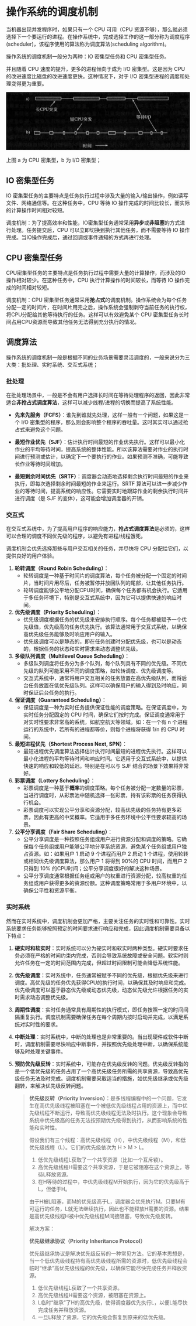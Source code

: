 # 操作系统的调度机制

当机器出现并发程序时，如果只有一个 CPU 可用（CPU 资源不够），那么就必须选择下一个要运行的进程。在操作系统中，完成选择工作的这一部分称为调度程序 (scheduler)，该程序使用的算法称为调度算法(scheduling algorithm)。

操作系统的调度机制一般分为两种：IO 密集型任务和 CPU 密集型任务。

并且随着 CPU 速度的提升，更多的进程倾向于成为 I/O 密集型。这是因为 CPU 的改进速度比磁盘的改进速度更快。这种情况下，对于 I/O 密集型进程的调度和处理变得更为重要。

![](./asserts/1.png)

上图 a 为 CPU 密集型，b 为 I/O 密集型；

## IO 密集型任务

IO 密集型任务的主要特点是任务执行过程中涉及大量的输入/输出操作，例如读写文件、网络通信等。在这种任务中，CPU 等待 IO 操作完成的时间比较长，而实际的计算操作时间相对较短。

调度机制：为了提高效率和性能，IO密集型任务通常采用**异步**或**非阻塞**的方式进行处理。任务提交后，CPU 可以立即切换到执行其他任务，而不需要等待 IO 操作完成。当IO操作完成后，通过回调或事件通知的方式再进行处理。

## CPU 密集型任务

CPU密集型任务的主要特点是任务执行过程中需要大量的计算操作，而涉及的IO操作相对较少。在这种任务中，CPU 执行计算操作的时间较长，而等待 IO 操作完成的时间相对较短。

调度机制：CPU 密集型任务通常采用**抢占式**的调度机制。操作系统会为每个任务分配一定的时间片，在时间片用完之后，操作系统会强制剥夺当前任务的执行权，将CPU分配给其他等待执行的任务。这样可以有效避免某个 CPU 密集型任务长时间占用CPU资源而导致其他任务无法得到充分执行的情况。

## 调度算法

操作系统的调度机制一般是根据不同的业务场景需要灵活调度的，一般来说分为三大类：批处理、实时系统、交互式系统；

### 批处理

在批处理场景中，一般是不会有用户选择长时间在等待处理程序的返回，因此非常适合**非抢占式调度算法**，这样可以减少线程/进程的切换而提高了系统性能。

- **先来先服务（FCFS）**：谁先到谁就先处理，这样一般有一个问题，如果这是一个 I/O 密集型的程序，那么则会影响整个程序的吞吐量。这时其实可以通过抢占式来避免这个问题。
- **最短作业优先（SJF）**：估计执行时间最短的作业优先执行。这样可以最小化作业的平均等待时间，提高系统的整体性能。所以该算法需要对作业的执行时间进行预测或估计，以确定下一个要执行的作业。如果预测不准确，可能导致长作业等待时间增加。

- **最短剩余时间优先（SRTF）**：调度器会动态地选择剩余执行时间最短的作业来执行，即每次选择剩余时间最短的作业来运行。SRTF 算法可以进一步减少作业的等待时间，提高系统的响应性。它需要实时地跟踪作业的剩余执行时间并进行调度（是 SJF 的变体），这可能会增加调度器的开销。

### 交互式

在交互式系统中，为了提高用户程序的响应能力，**抢占式调度算法**是必须的，这样可以合理的调度不同优先级的程序，以避免有进程/线程饿死。

调度机制会优先选择那些与用户交互相关的任务，并尽快将 CPU 分配给它们，以提供良好的用户体验。

1. **轮转调度（Round Robin Scheduling）**：
   - 轮转调度是一种基于时间片的调度算法，每个任务被分配一个固定的时间片，当时间片用尽后，任务被暂停并放回队列的尾部，让其他任务执行。
   - 轮转调度能够公平地分配CPU时间，确保每个任务都有机会执行。它适用于多任务环境下，特别是交互式系统中，因为它可以提供快速的响应时间。
2. **优先级调度（Priority Scheduling）**：
   - 优先级调度根据任务的优先级来安排执行顺序。每个任务都被赋予一个优先级值，优先级高的任务优先执行。该算法通常用于交互式系统，以确保高优先级任务能够及时响应用户的输入。
   - 优先级调度可以是静态的，即在任务创建时分配优先级，也可以是动态的，根据任务的状态和实时需求来动态调整优先级。
3. **多级队列调度（Multilevel Queue Scheduling）**：
   - 多级队列调度将任务分为多个队列，每个队列具有不同的优先级。不同优先级的队列可能采用不同的调度策略，如轮转调度、优先级调度等。
   - 交互式系统中，通常将用户交互相关的任务放置在高优先级队列，而将后台任务放置在低优先级队列。这样可以确保用户的输入得到及时响应，同时保证后台任务的执行。
4. **保证调度（Guaranteed Scheduling）**：
   - 保证调度是一种为实时任务提供保证性能的调度策略。在保证调度中，为实时任务分配固定的 CPU 时间，确保它们按时完成。保证调度通常用于对实时性要求非常高的系统，如航空航天等领域。如：在一个有 n 个进程运行的系统中，若所有的进程都等价，则每个进程将获得 1/n 的 CPU 时间。
5. **最短进程优先（Shortest Process Next, SPN）**：
   - 最短进程优先调度算法选择估计执行时间最短的进程优先执行。这样可以最小化进程的平均等待时间和响应时间。它适用于交互式系统中，以提供快速的响应和较低的延迟。特别是在可以与 SJF 结合的场景下效果将非常好。
6. **彩票调度（Lottery Scheduling）**：
   - 彩票调度是一种基于**概率**的调度策略。每个任务被分配一定数量的彩票，当进行调度时，从彩票池中随机选择一张彩票，持有该彩票的任务获得执行机会。
   - 彩票调度可以实现公平分享和资源分配，较高优先级的任务持有更多彩票，因此有更高的中奖概率。它适用于多任务环境中公平性要求较高的场景。
7. **公平分享调度（Fair Share Scheduling）**：
   - 公平分享调度是一种按照任务组或用户进行资源分配和调度的策略。它确保每个任务组或用户能够公平地分享系统资源，避免某个任务组或用户独占资源。如：如果用户 1 启动 9 个进程而用户 2 启动 1 个进程，使用轮转或相同优先级调度算法，那么用户 1 将得到 90%的 CPU 时间，而用户 2 只得到 10% 的CPU时间；公平分享调度很好的解决这种场景。
   - 公平分享调度通常根据任务组或用户的权重进行资源分配，较高权重的任务组或用户获得更多的资源份额。这种调度策略常用于多用户环境中，以确保公平性和资源平衡。

### 实时系统

然而在实时系统中，调度机制会更加严格，主要关注任务的实时性和可靠性。实时系统要求任务能够按照预定的时间要求进行响应和完成，因此调度机制需要具备以下特点：

1. **硬实时和软实时**：实时系统可以分为硬实时和软实时两种类型。硬实时要求任务必须在严格的时间约束内完成，否则会导致系统故障或安全问题。软实时则允许任务在一定的时间范围内完成，但超过时间限制可能会降低系统性能。

2. **优先级调度**：实时系统中，任务通常被赋予不同的优先级，根据优先级来进行调度。高优先级的任务优先获得CPU的执行时间，以确保其及时响应和完成。优先级调度可以基于静态优先级或动态优先级，动态优先级允许根据任务的实时需求动态调整优先级。

3. **周期性调度**：实时任务通常具有周期性的执行模式，即任务按照一定的时间间隔重复执行。调度机制需要确保任务在每个周期内按时启动并完成，以满足系统对实时性的要求。

4. **中断处理**：实时系统中，中断的处理也是非常重要的。当出现硬件或软件中断时，调度机制需要尽快响应中断事件，并按照优先级处理中断，以确保系统能够及时处理关键事件。

5. **预防优先级反转**：实时系统中，可能存在优先级反转的问题。优先级反转指的是一个低优先级的任务占用了一个高优先级任务所需的共享资源，导致高优先级任务无法及时完成。调度机制需要采取适当的措施，如优先级继承或优先级翻转，来解决优先级反转问题。

   > **优先级反转（Priority Inversion）**：是多线程编程中的一个问题，它发生在高优先级线程被阻塞在一个被低优先级线程占用的资源上，而中优先级线程不断运行，导致高优先级线程无法及时执行。这个现象会导致系统中优先级高的任务无法按预期优先级得到执行，从而影响系统的性能和实时性。
   >
   > 假设我们有三个线程：高优先级线程（H），中优先级线程（M），和低优先级线程（L）。它们的优先级依次为 H > M > L。
   >
   > 1. 低优先级线程L获取了一个共享资源（比如一个互斥锁）。
   > 2. 高优先级线程H需要这个共享资源，于是它被阻塞在这个资源上，等待L释放资源。
   > 3. 在H等待的过程中，中优先级线程M开始执行，因为它的优先级高于L，但低于H。
   >
   > 由于H被L阻塞，而M的优先级高于L，调度器会优先执行M。只要M有可运行的任务，L就无法继续执行，因此也不能释放H需要的资源。结果是高优先级线程H被中优先级线程M间接阻塞，导致优先级反转。
   >
   > 解决方案：
   >
   > **优先级继承协议（Priority Inheritance Protocol）**
   >
   > 优先级继承协议是解决优先级反转的一种常见方法。它的基本思想是，当一个低优先级线程持有高优先级线程所需的资源时，低优先级线程会临时“继承”高优先级线程的优先级，以确保它能尽快完成任务并释放资源。
   >
   > 1. 低优先级线程L获取了一个共享资源。
   > 2. 高优先级线程H需要这个资源，被阻塞在资源上。
   > 3. L临时“继承”了H的高优先级，使得调度器优先执行L，以便L能尽快完成任务并释放资源。
   > 4. 一旦L释放了资源，它的优先级会恢复到原来的低优先级。

   